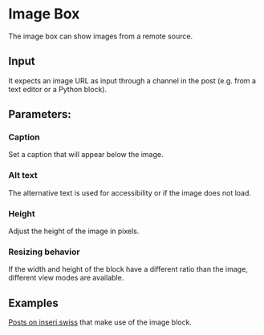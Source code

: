 # Image Box

The image box can show images from a remote source.

## Input

It expects an image URL as input through a channel in the post (e.g. from a text editor or a Python block).

## Parameters:

### Caption

Set a caption that will appear below the image.

### Alt text

The alternative text is used for accessibility or if the image does not load.

### Height

Adjust the height of the image in pixels.

### Resizing behavior

If the width and height of the block have a different ratio than the image, different view modes are available.

## Examples

[Posts on inseri.swiss](https://inseri.swiss/tag/image-box/) that make use of the image block.
